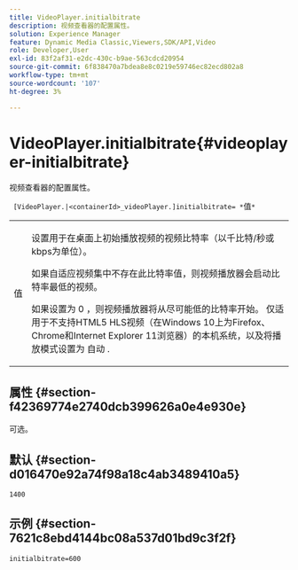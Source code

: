 ```yaml
---
title: VideoPlayer.initialbitrate
description: 视频查看器的配置属性。
solution: Experience Manager
feature: Dynamic Media Classic,Viewers,SDK/API,Video
role: Developer,User
exl-id: 83f2af31-e2dc-430c-b9ae-563cdcd20954
source-git-commit: 6f838470a7bdea8e8c0219e59746ec82ecd802a8
workflow-type: tm+mt
source-wordcount: '107'
ht-degree: 3%

---
```


# VideoPlayer.initialbitrate{#videoplayer-initialbitrate}

视频查看器的配置属性。

` [VideoPlayer.|<containerId>_videoPlayer.]initialbitrate= *`值`*`

<table id="table_C616483932C2482CA9794DDD7313FD7C"> 
 <tbody> 
  <tr> 
   <td colname="col1"> <p> <span class="codeph"> 值 </span> </p> </td> 
   <td colname="col2"> <p>设置用于在桌面上初始播放视频的视频比特率（以千比特/秒或kbps为单位）。 </p> <p>如果自适应视频集中不存在此比特率值，则视频播放器会启动比特率最低的视频。 </p> <p>如果设置为 <span class="codeph"> 0 </span>，则视频播放器将从尽可能低的比特率开始。 仅适用于不支持HTML5 HLS视频（在Windows 10上为Firefox、Chrome和Internet Explorer 11浏览器）的本机系统，以及将播放模式设置为 <span class="codeph"> 自动 </span>. </p> </td> 
  </tr> 
 </tbody> 
</table>

## 属性 {#section-f42369774e2740dcb399626a0e4e930e}

可选。

## 默认 {#section-d016470e92a74f98a18c4ab3489410a5}

`1400`

## 示例 {#section-7621c8ebd4144bc08a537d01bd9c3f2f}

```
initialbitrate=600
```
